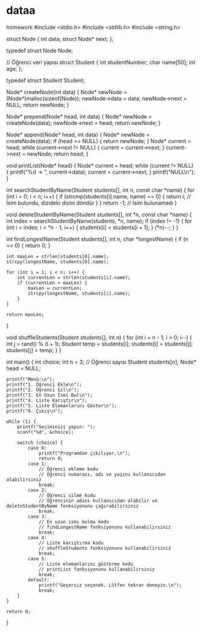# dataa
homework
#include <stdio.h>
#include <stdlib.h>
#include <string.h>

struct Node {
    int data;
    struct Node* next;
};

typedef struct Node Node;

// Öğrenci veri yapısı
struct Student {
    int studentNumber;
    char name[50];
    int age;
};

typedef struct Student Student;

Node* createNode(int data) {
    Node* newNode = (Node*)malloc(sizeof(Node));
    newNode->data = data;
    newNode->next = NULL;
    return newNode;
}

Node* prepend(Node* head, int data) {
    Node* newNode = createNode(data);
    newNode->next = head;
    return newNode;
}

Node* append(Node* head, int data) {
    Node* newNode = createNode(data);
    if (head == NULL) {
        return newNode;
    }
    Node* current = head;
    while (current->next != NULL) {
        current = current->next;
    }
    current->next = newNode;
    return head;
}

void printList(Node* head) {
    Node* current = head;
    while (current != NULL) {
        printf("%d -> ", current->data);
        current = current->next;
    }
    printf("NULL\n");
}

int searchStudentByName(Student students[], int n, const char *name) {
    for (int i = 0; i < n; i++) {
        if (strcmp(students[i].name, name) == 0) {
            return i; // İsim bulundu, dizideki dizini döndür
        }
    }
    return -1; // İsim bulunamadı
}

void deleteStudentByName(Student students[], int *n, const char *name) {
    int index = searchStudentByName(students, *n, name);
    if (index != -1) {
        for (int i = index; i < *n - 1; i++) {
            students[i] = students[i + 1];
        }
        (*n)--;
    }
}

int findLongestName(Student students[], int n, char *longestName) {
    if (n == 0) {
        return 0;
    }

    int maxLen = strlen(students[0].name);
    strcpy(longestName, students[0].name);

    for (int i = 1; i < n; i++) {
        int currentLen = strlen(students[i].name);
        if (currentLen > maxLen) {
            maxLen = currentLen;
            strcpy(longestName, students[i].name);
        }
    }

    return maxLen;
}

void shuffleStudents(Student students[], int n) {
    for (int i = n - 1; i > 0; i--) {
        int j = rand() % (i + 1);
        Student temp = students[i];
        students[i] = students[j];
        students[j] = temp;
    }
}

int main() {
    int choice;
    int n = 3; // Öğrenci sayısı
    Student students[n];
    Node* head = NULL;

    printf("Menü:\n");
    printf("1. Öğrenci Ekle\n");
    printf("2. Öğrenci Sil\n");
    printf("3. En Uzun İsmi Bul\n");
    printf("4. Liste Karıştır\n");
    printf("5. Liste Elemanlarını Göster\n");
    printf("0. Çıkış\n");

    while (1) {
        printf("Seçiminizi yapın: ");
        scanf("%d", &choice);

        switch (choice) {
            case 0:
                printf("Programdan çıkılıyor.\n");
                return 0;
            case 1:
                // Öğrenci ekleme kodu
                // Öğrenci numarası, adı ve yaşını kullanıcıdan alabilirsiniz
                break;
            case 2:
                // Öğrenci silme kodu
                // Öğrencinin adını kullanıcıdan alabilir ve deleteStudentByName fonksiyonunu çağırabilirsiniz
                break;
            case 3:
                // En uzun ismi bulma kodu
                // findLongestName fonksiyonunu kullanabilirsiniz
                break;
            case 4:
                // Liste karıştırma kodu
                // shuffleStudents fonksiyonunu kullanabilirsiniz
                break;
            case 5:
                // Liste elemanlarını gösterme kodu
                // printList fonksiyonunu kullanabilirsiniz
                break;
            default:
                printf("Geçersiz seçenek. Lütfen tekrar deneyin.\n");
                break;
        }
    }

    return 0;
}
